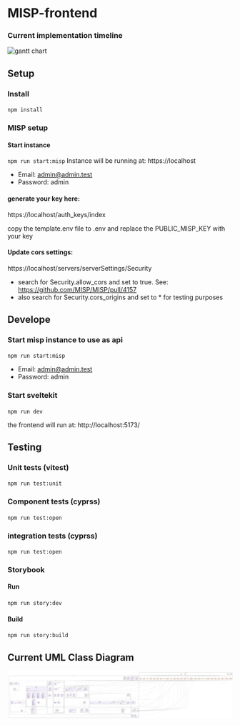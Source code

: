 # MISP-frontend

### Current implementation timeline

![gantt chart](https://gitlab.kit.edu/api/v4/projects/159800/jobs/artifacts/docs/raw/docs/implementation_report/docs/ganttChart.svg?job=generate_uml_svg)

## Setup

### Install

`npm install`

### MISP setup

#### Start instance

`npm run start:misp`
Instance will be running at: https://localhost

- Email: admin@admin.test
- Password: admin

#### generate your key here:

https://localhost/auth_keys/index

copy the template.env file to .env and replace the PUBLIC_MISP_KEY with your key

#### Update cors settings:

https://localhost/servers/serverSettings/Security

- search for Security.allow_cors and set to true. See: https://github.com/MISP/MISP/pull/4157
- also search for Security.cors_origins and set to \* for testing purposes

## Develope

### Start misp instance to use as api

`npm run start:misp`

- Email: admin@admin.test
- Password: admin

### Start sveltekit

`npm run dev`

the frontend will run at: http://localhost:5173/

## Testing

### Unit tests (vitest)

`npm run test:unit`

### Component tests (cyprss)

`npm run test:open`

### integration tests (cyprss)

`npm run test:open`

### Storybook

#### Run

`npm run story:dev`

#### Build

`npm run story:build`

## Current UML Class Diagram

![UML Class Diagram generated by CI](./docs/uml.svg)
